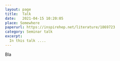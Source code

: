 ```yaml
---
layout: page
title:  Talk
date:   2021-04-15 10:20:05
place: Somewhere
paperurl: https://inspirehep.net/literature/1869723
category: Seminar talk
excerpt:
  In this talk ....
---
```




Bla

